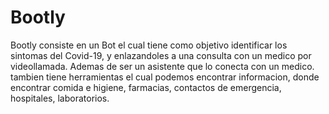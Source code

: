 # Bootly
Bootly consiste en un Bot el cual tiene como objetivo identificar los sintomas del Covid-19, y enlazandoles a una consulta con un medico por videollamada. 
Ademas de ser un asistente que lo conecta con un medico. tambien tiene herramientas el cual podemos encontrar informacion, donde encontrar comida e higiene, farmacias, contactos de emergencia, hospitales, laboratorios.
